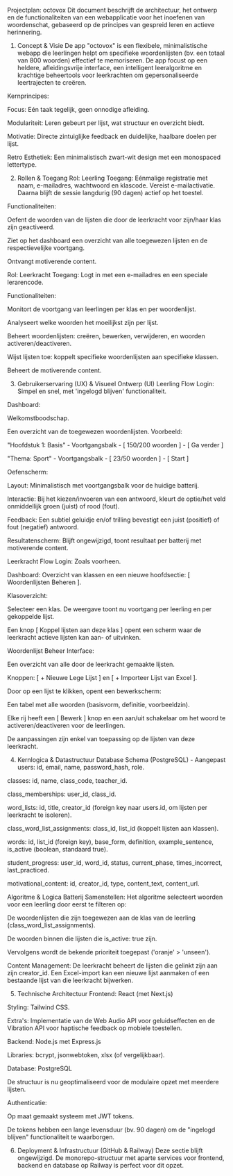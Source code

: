 Projectplan: octovox
Dit document beschrijft de architectuur, het ontwerp en de functionaliteiten van een webapplicatie voor het inoefenen van woordenschat, gebaseerd op de principes van gespreid leren en actieve herinnering.

1. Concept & Visie
De app "octovox" is een flexibele, minimalistische webapp die leerlingen helpt om specifieke woordenlijsten (bv. een totaal van 800 woorden) effectief te memoriseren. De app focust op een heldere, afleidingsvrije interface, een intelligent leeralgoritme en krachtige beheertools voor leerkrachten om gepersonaliseerde leertrajecten te creëren.

Kernprincipes:

Focus: Eén taak tegelijk, geen onnodige afleiding.

Modulariteit: Leren gebeurt per lijst, wat structuur en overzicht biedt.

Motivatie: Directe zintuiglijke feedback en duidelijke, haalbare doelen per lijst.

Retro Esthetiek: Een minimalistisch zwart-wit design met een monospaced lettertype.

2. Rollen & Toegang
Rol: Leerling
Toegang: Eénmalige registratie met naam, e-mailadres, wachtwoord en klascode. Vereist e-mailactivatie. Daarna blijft de sessie langdurig (90 dagen) actief op het toestel.

Functionaliteiten:

Oefent de woorden van de lijsten die door de leerkracht voor zijn/haar klas zijn geactiveerd.

Ziet op het dashboard een overzicht van alle toegewezen lijsten en de respectievelijke voortgang.

Ontvangt motiverende content.

Rol: Leerkracht
Toegang: Logt in met een e-mailadres en een speciale lerarencode.

Functionaliteiten:

Monitort de voortgang van leerlingen per klas en per woordenlijst.

Analyseert welke woorden het moeilijkst zijn per lijst.

Beheert woordenlijsten: creëren, bewerken, verwijderen, en woorden activeren/deactiveren.

Wijst lijsten toe: koppelt specifieke woordenlijsten aan specifieke klassen.

Beheert de motiverende content.

3. Gebruikerservaring (UX) & Visueel Ontwerp (UI)
Leerling Flow
Login: Simpel en snel, met 'ingelogd blijven' functionaliteit.

Dashboard:

Welkomstboodschap.

Een overzicht van de toegewezen woordenlijsten. Voorbeeld:

"Hoofdstuk 1: Basis" - Voortgangsbalk - [ 150/200 woorden ] - [ Ga verder ]

"Thema: Sport" - Voortgangsbalk - [ 23/50 woorden ] - [ Start ]

Oefenscherm:

Layout: Minimalistisch met voortgangsbalk voor de huidige batterij.

Interactie: Bij het kiezen/invoeren van een antwoord, kleurt de optie/het veld onmiddellijk groen (juist) of rood (fout).

Feedback: Een subtiel geluidje en/of trilling bevestigt een juist (positief) of fout (negatief) antwoord.

Resultatenscherm: Blijft ongewijzigd, toont resultaat per batterij met motiverende content.

Leerkracht Flow
Login: Zoals voorheen.

Dashboard: Overzicht van klassen en een nieuwe hoofdsectie: [ Woordenlijsten Beheren ].

Klasoverzicht:

Selecteer een klas. De weergave toont nu voortgang per leerling en per gekoppelde lijst.

Een knop [ Koppel lijsten aan deze klas ] opent een scherm waar de leerkracht actieve lijsten kan aan- of uitvinken.

Woordenlijst Beheer Interface:

Een overzicht van alle door de leerkracht gemaakte lijsten.

Knoppen: [ + Nieuwe Lege Lijst ] en [ + Importeer Lijst van Excel ].

Door op een lijst te klikken, opent een bewerkscherm:

Een tabel met alle woorden (basisvorm, definitie, voorbeeldzin).

Elke rij heeft een [ Bewerk ] knop en een aan/uit schakelaar om het woord te activeren/deactiveren voor de leerlingen.

De aanpassingen zijn enkel van toepassing op de lijsten van deze leerkracht.

4. Kernlogica & Datastructuur
Database Schema (PostgreSQL) - Aangepast
users: id, email, name, password_hash, role.

classes: id, name, class_code, teacher_id.

class_memberships: user_id, class_id.

word_lists: id, title, creator_id (foreign key naar users.id, om lijsten per leerkracht te isoleren).

class_word_list_assignments: class_id, list_id (koppelt lijsten aan klassen).

words: id, list_id (foreign key), base_form, definition, example_sentence, is_active (boolean, standaard true).

student_progress: user_id, word_id, status, current_phase, times_incorrect, last_practiced.

motivational_content: id, creator_id, type, content_text, content_url.

Algoritme & Logica
Batterij Samenstellen: Het algoritme selecteert woorden voor een leerling door eerst te filteren op:

De woordenlijsten die zijn toegewezen aan de klas van de leerling (class_word_list_assignments).

De woorden binnen die lijsten die is_active: true zijn.

Vervolgens wordt de bekende prioriteit toegepast ('oranje' > 'unseen').

Content Management: De leerkracht beheert de lijsten die gelinkt zijn aan zijn creator_id. Een Excel-import kan een nieuwe lijst aanmaken of een bestaande lijst van die leerkracht bijwerken.

5. Technische Architectuur
Frontend: React (met Next.js)

Styling: Tailwind CSS.

Extra's: Implementatie van de Web Audio API voor geluidseffecten en de Vibration API voor haptische feedback op mobiele toestellen.

Backend: Node.js met Express.js

Libraries: bcrypt, jsonwebtoken, xlsx (of vergelijkbaar).

Database: PostgreSQL

De structuur is nu geoptimaliseerd voor de modulaire opzet met meerdere lijsten.

Authenticatie:

Op maat gemaakt systeem met JWT tokens.

De tokens hebben een lange levensduur (bv. 90 dagen) om de "ingelogd blijven" functionaliteit te waarborgen.

6. Deployment & Infrastructuur (GitHub & Railway)
Deze sectie blijft ongewijzigd. De monorepo-structuur met aparte services voor frontend, backend en database op Railway is perfect voor dit opzet.